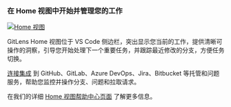 ### 在 Home 视图中开始并管理您的工作

<a href="command:gitlens.walkthrough.openHomeViewVideo" title="观看 Home 视图教程视频">
  <img src="./thumbnails/home-view.jpg" alt="Home 视图"/>
</a>

GitLens Home 视图位于 VS Code 侧边栏，突出显示您当前的工作，提供清晰可操作的洞察，引导您开始处理下一个重要任务，并跟踪最近修改的分支，方便任务切换。

[连接集成](command:gitlens.walkthrough.connectIntegrations) 到 GitHub、GitLab、Azure DevOps、Jira、Bitbucket 等托管和问题服务，帮助您监控并操作分支、问题和拉取请求。

在我们的详细 [Home 视图帮助中心页面](command:gitlens.walkthrough.openHomeViewVideo) 了解更多信息。

